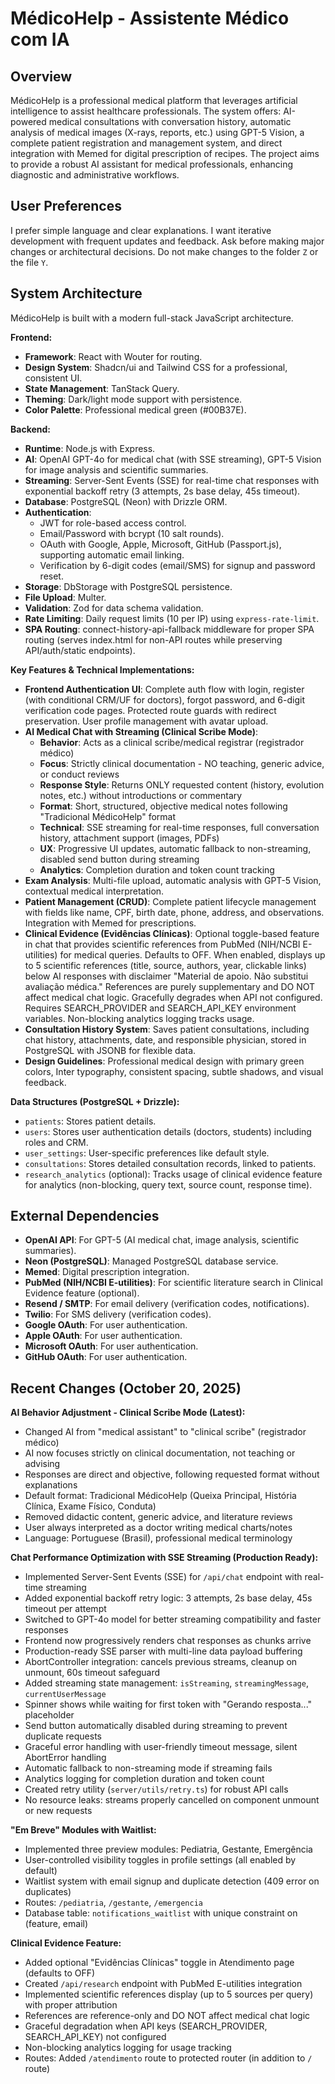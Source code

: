 # MédicoHelp - Assistente Médico com IA

## Overview

MédicoHelp is a professional medical platform that leverages artificial intelligence to assist healthcare professionals. The system offers: AI-powered medical consultations with conversation history, automatic analysis of medical images (X-rays, reports, etc.) using GPT-5 Vision, a complete patient registration and management system, and direct integration with Memed for digital prescription of recipes. The project aims to provide a robust AI assistant for medical professionals, enhancing diagnostic and administrative workflows.

## User Preferences

I prefer simple language and clear explanations. I want iterative development with frequent updates and feedback. Ask before making major changes or architectural decisions. Do not make changes to the folder `Z` or the file `Y`.

## System Architecture

MédicoHelp is built with a modern full-stack JavaScript architecture.

**Frontend:**
- **Framework**: React with Wouter for routing.
- **Design System**: Shadcn/ui and Tailwind CSS for a professional, consistent UI.
- **State Management**: TanStack Query.
- **Theming**: Dark/light mode support with persistence.
- **Color Palette**: Professional medical green (#00B37E).

**Backend:**
- **Runtime**: Node.js with Express.
- **AI**: OpenAI GPT-4o for medical chat (with SSE streaming), GPT-5 Vision for image analysis and scientific summaries.
- **Streaming**: Server-Sent Events (SSE) for real-time chat responses with exponential backoff retry (3 attempts, 2s base delay, 45s timeout).
- **Database**: PostgreSQL (Neon) with Drizzle ORM.
- **Authentication**:
  - JWT for role-based access control.
  - Email/Password with bcrypt (10 salt rounds).
  - OAuth with Google, Apple, Microsoft, GitHub (Passport.js), supporting automatic email linking.
  - Verification by 6-digit codes (email/SMS) for signup and password reset.
- **Storage**: DbStorage with PostgreSQL persistence.
- **File Upload**: Multer.
- **Validation**: Zod for data schema validation.
- **Rate Limiting**: Daily request limits (10 per IP) using `express-rate-limit`.
- **SPA Routing**: connect-history-api-fallback middleware for proper SPA routing (serves index.html for non-API routes while preserving API/auth/static endpoints).

**Key Features & Technical Implementations:**
- **Frontend Authentication UI**: Complete auth flow with login, register (with conditional CRM/UF for doctors), forgot password, and 6-digit verification code pages. Protected route guards with redirect preservation. User profile management with avatar upload.
- **AI Medical Chat with Streaming (Clinical Scribe Mode)**: 
  - **Behavior**: Acts as a clinical scribe/medical registrar (registrador médico)
  - **Focus**: Strictly clinical documentation - NO teaching, generic advice, or conduct reviews
  - **Response Style**: Returns ONLY requested content (history, evolution notes, etc.) without introductions or commentary
  - **Format**: Short, structured, objective medical notes following "Tradicional MédicoHelp" format
  - **Technical**: SSE streaming for real-time responses, full conversation history, attachment support (images, PDFs)
  - **UX**: Progressive UI updates, automatic fallback to non-streaming, disabled send button during streaming
  - **Analytics**: Completion duration and token count tracking
- **Exam Analysis**: Multi-file upload, automatic analysis with GPT-5 Vision, contextual medical interpretation.
- **Patient Management (CRUD)**: Complete patient lifecycle management with fields like name, CPF, birth date, phone, address, and observations. Integration with Memed for prescriptions.
- **Clinical Evidence (Evidências Clínicas)**: Optional toggle-based feature in chat that provides scientific references from PubMed (NIH/NCBI E-utilities) for medical queries. Defaults to OFF. When enabled, displays up to 5 scientific references (title, source, authors, year, clickable links) below AI responses with disclaimer "Material de apoio. Não substitui avaliação médica." References are purely supplementary and DO NOT affect medical chat logic. Gracefully degrades when API not configured. Requires SEARCH_PROVIDER and SEARCH_API_KEY environment variables. Non-blocking analytics logging tracks usage.
- **Consultation History System**: Saves patient consultations, including chat history, attachments, date, and responsible physician, stored in PostgreSQL with JSONB for flexible data.
- **Design Guidelines**: Professional medical design with primary green colors, Inter typography, consistent spacing, subtle shadows, and visual feedback.

**Data Structures (PostgreSQL + Drizzle):**
- `patients`: Stores patient details.
- `users`: Stores user authentication details (doctors, students) including roles and CRM.
- `user_settings`: User-specific preferences like default style.
- `consultations`: Stores detailed consultation records, linked to patients.
- `research_analytics` (optional): Tracks usage of clinical evidence feature for analytics (non-blocking, query text, source count, response time).

## External Dependencies

- **OpenAI API**: For GPT-5 (AI medical chat, image analysis, scientific summaries).
- **Neon (PostgreSQL)**: Managed PostgreSQL database service.
- **Memed**: Digital prescription integration.
- **PubMed (NIH/NCBI E-utilities)**: For scientific literature search in Clinical Evidence feature (optional).
- **Resend / SMTP**: For email delivery (verification codes, notifications).
- **Twilio**: For SMS delivery (verification codes).
- **Google OAuth**: For user authentication.
- **Apple OAuth**: For user authentication.
- **Microsoft OAuth**: For user authentication.
- **GitHub OAuth**: For user authentication.

## Recent Changes (October 20, 2025)

**AI Behavior Adjustment - Clinical Scribe Mode (Latest):**
- Changed AI from "medical assistant" to "clinical scribe" (registrador médico)
- AI now focuses strictly on clinical documentation, not teaching or advising
- Responses are direct and objective, following requested format without explanations
- Default format: Tradicional MédicoHelp (Queixa Principal, História Clínica, Exame Físico, Conduta)
- Removed didactic content, generic advice, and literature reviews
- User always interpreted as a doctor writing medical charts/notes
- Language: Portuguese (Brasil), professional medical terminology

**Chat Performance Optimization with SSE Streaming (Production Ready):**
- Implemented Server-Sent Events (SSE) for `/api/chat` endpoint with real-time streaming
- Added exponential backoff retry logic: 3 attempts, 2s base delay, 45s timeout per attempt
- Switched to GPT-4o model for better streaming compatibility and faster responses
- Frontend now progressively renders chat responses as chunks arrive
- Production-ready SSE parser with multi-line data payload buffering
- AbortController integration: cancels previous streams, cleanup on unmount, 60s timeout safeguard
- Added streaming state management: `isStreaming`, `streamingMessage`, `currentUserMessage`
- Spinner shows while waiting for first token with "Gerando resposta..." placeholder
- Send button automatically disabled during streaming to prevent duplicate requests
- Graceful error handling with user-friendly timeout message, silent AbortError handling
- Automatic fallback to non-streaming mode if streaming fails
- Analytics logging for completion duration and token count
- Created retry utility (`server/utils/retry.ts`) for robust API calls
- No resource leaks: streams properly cancelled on component unmount or new requests

**"Em Breve" Modules with Waitlist:**
- Implemented three preview modules: Pediatria, Gestante, Emergência
- User-controlled visibility toggles in profile settings (all enabled by default)
- Waitlist system with email signup and duplicate detection (409 error on duplicates)
- Routes: `/pediatria`, `/gestante`, `/emergencia`
- Database table: `notifications_waitlist` with unique constraint on (feature, email)

**Clinical Evidence Feature:**
- Added optional "Evidências Clínicas" toggle in Atendimento page (defaults to OFF)
- Created `/api/research` endpoint with PubMed E-utilities integration
- Implemented scientific references display (up to 5 sources per query) with proper attribution
- References are reference-only and DO NOT affect medical chat logic
- Graceful degradation when API keys (SEARCH_PROVIDER, SEARCH_API_KEY) not configured
- Non-blocking analytics logging for usage tracking
- Routes: Added `/atendimento` route to protected router (in addition to `/` route)